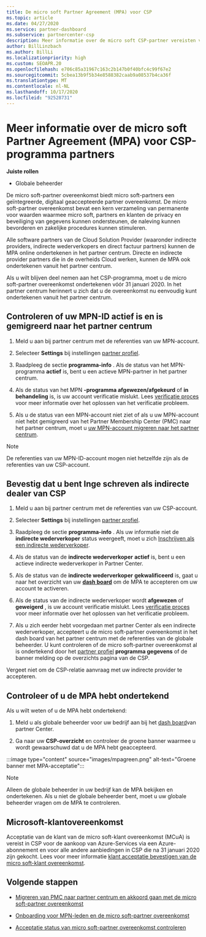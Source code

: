 ```yaml
---
title: De micro soft Partner Agreement (MPA) voor CSP
ms.topic: article
ms.date: 04/27/2020
ms.service: partner-dashboard
ms.subservice: partnercenter-csp
description: Meer informatie over de micro soft CSP-partner vereisten voor het ondertekenen en verifiëren van deze geïntegreerde, digitaal geaccepteerde micro soft Partner Agreement (MPA).
author: BillLinzbach
ms.author: BillLi
ms.localizationpriority: high
ms.custom: SEOAPR.20
ms.openlocfilehash: e706c85a31967c163c2b147b0f40bfc4c99f67e2
ms.sourcegitcommit: 5cbea13b9f5b34e8588382caab9a08537b4ca36f
ms.translationtype: MT
ms.contentlocale: nl-NL
ms.lasthandoff: 10/17/2020
ms.locfileid: "92528731"
---
```

# <a name="learn-about-the-microsoft-partner-agreement-mpa-for-csp-program-partners"></a>Meer informatie over de micro soft Partner Agreement (MPA) voor CSP-programma partners

**Juiste rollen**

- Globale beheerder

De micro soft-partner overeenkomst biedt micro soft-partners een geïntegreerde, digitaal geaccepteerde partner overeenkomst. De micro soft-partner overeenkomst bevat een kern verzameling van permanente voor waarden waarmee micro soft, partners en klanten de privacy en beveiliging van gegevens kunnen ondersteunen, de naleving kunnen bevorderen en zakelijke procedures kunnen stimuleren.

Alle software partners van de Cloud Solution Provider (waaronder indirecte providers, indirecte wederverkopers en direct factuur partners) kunnen de MPA online ondertekenen in het partner centrum. Directe en indirecte provider partners die in de overheids Cloud werken, kunnen de MPA ook ondertekenen vanuit het partner centrum.

Als u wilt blijven deel nemen aan het CSP-programma, moet u de micro soft-partner overeenkomst ondertekenen vóór 31 januari 2020. In het partner centrum herinnert u zich dat u de overeenkomst nu eenvoudig kunt ondertekenen vanuit het partner centrum.

## <a name="verify-your-mpn-id-is-active-and-migrated-to-partner-center"></a>Controleren of uw MPN-ID actief is en is gemigreerd naar het partner centrum

1. Meld u aan bij partner centrum met de referenties van uw MPN-account.
 
1. Selecteer **Settings** bij instellingen [partner profiel](https://partner.microsoft.com/pcv/accountsettings/connectedpartnerprofile).

1. Raadpleeg de sectie **programma-info** . Als de status van het MPN-programma **actief** is, bent u een actieve MPN-partner in het partner centrum.
 
1. Als de status van het MPN **-programma afgewezen/afgekeurd** of **in behandeling** is, is uw account verificatie mislukt. Lees [verificatie proces](verification-responses.md) voor meer informatie over het oplossen van het verificatie probleem.

1. Als u de status van een MPN-account niet ziet of als u uw MPN-account niet hebt gemigreerd van het Partner Membership Center (PMC) naar het partner centrum, moet u [uw MPN-account migreren naar het partner centrum](move-pmc-pc-map.md).

>[!NOTE]
>De referenties van uw MPN-ID-account mogen niet hetzelfde zijn als de referenties van uw CSP-account.

## <a name="confirm-you-are-enrolled-as-a-csp-indirect-reseller"></a>Bevestig dat u bent Inge schreven als indirecte dealer van CSP

1. Meld u aan bij partner centrum met de referenties van uw CSP-account.

1. Selecteer **Settings** bij instellingen [partner profiel](https://partner.microsoft.com/pcv/accountsettings/partnerprofile).

1. Raadpleeg de sectie **programma-info** . Als uw informatie niet de **indirecte wederverkoper** status weergeeft, moet u zich [Inschrijven als een indirecte wederverkoper](https://partner.microsoft.com/cloud-solution-provider/whats-required).

1. Als de status van de  **indirecte wederverkoper** **actief** is, bent u een actieve indirecte wederverkoper in Partner Center.
 
4. Als de status van de  **indirecte wederverkoper** **gekwalificeerd** is, gaat u naar het overzicht van uw [**dash board**](https://partner.microsoft.com/pcv/dashboard/overview) om de MPA te accepteren om uw account te activeren.
 
1. Als de status van de indirecte wederverkoper wordt **afgewezen** of **geweigerd** , is uw account verificatie mislukt. Lees [verificatie proces](verification-responses.md) voor meer informatie over het oplossen van het verificatie probleem.

1. Als u zich eerder hebt voorgedaan met partner Center als een indirecte wederverkoper, accepteert u de micro soft-partner overeenkomst in het dash board van het partner centrum met de referenties van de globale beheerder. U kunt controleren of de micro soft-partner overeenkomst al is ondertekend door het [partner profiel](https://partner.microsoft.com/pcv/accountsettings/partnerprofile) **programma gegevens** of de banner melding op de overzichts pagina van de CSP.

Vergeet niet om de CSP-relatie aanvraag met uw indirecte provider te accepteren.

## <a name="verify-that-you-have-signed-the-mpa"></a>Controleer of u de MPA hebt ondertekend

Als u wilt weten of u de MPA hebt ondertekend:

1. Meld u als globale beheerder voor uw bedrijf aan bij het [dash board](https://partner.microsoft.com/dashboard/home)van partner Center.

2. Ga naar uw **CSP-overzicht** en controleer de groene banner waarmee u wordt gewaarschuwd dat u de MPA hebt geaccepteerd.
 
:::image type="content" source="images/mpagreen.png" alt-text="Groene banner met MPA-acceptatie":::

>[!NOTE]
>Alleen de globale beheerder in uw bedrijf kan de MPA bekijken en ondertekenen. Als u niet de globale beheerder bent, moet u uw globale beheerder vragen om de MPA te controleren.

## <a name="microsoft-customer-agreement"></a>Microsoft-klantovereenkomst

Acceptatie van de klant van de micro soft-klant overeenkomst (MCuA) is vereist in CSP voor de aankoop van Azure-Services via een Azure-abonnement en voor alle andere aanbiedingen in CSP die na 31 januari 2020 zijn gekocht. Lees voor meer informatie [klant acceptatie bevestigen van de micro soft-klant overeenkomst](confirm-customer-agreement.md).

## <a name="next-steps"></a>Volgende stappen

- [Migreren van PMC naar partner centrum en akkoord gaan met de micro soft-partner overeenkomst](https://assetsprod.microsoft.com/mpn/migrate-pmc-pc-mpa-guide.pptx)

- [Onboarding voor MPN-leden en de micro soft-partner overeenkomst](https://assetsprod.microsoft.com/mpn/onboard-pc-csp-mpn-mpa-guide.pptx)

- [Acceptatie status van micro soft-partner overeenkomst controleren](https://assetsprod.microsoft.com/mpn/verify-mpa-acceptance-status.pptx)
